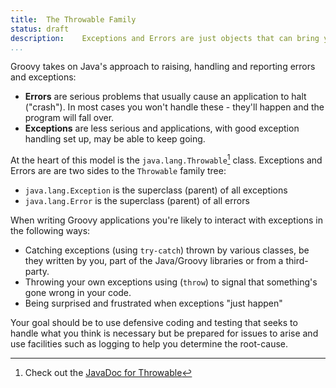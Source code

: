 ```yaml
---
title:	The Throwable Family
status:	draft
description:	Exceptions and Errors are just objects that can bring your program to a rapid halt.
...
```


Groovy takes on Java's approach to raising, handling and reporting errors and exceptions:

- **Errors** are serious problems that usually cause an application to halt ("crash"). In most cases you won't handle these - they'll happen and the program will fall over.
- **Exceptions** are less serious and applications, with good exception handling set up, may be able to keep going. 

At the heart of this model is the `java.lang.Throwable`[^throw] class. Exceptions and Errors are are two sides to the `Throwable` family tree:

- `java.lang.Exception` is the superclass (parent) of all exceptions
- `java.lang.Error` is the superclass (parent) of all errors

When writing Groovy applications you're likely to interact with exceptions in the following ways:

- Catching exceptions (using `try-catch`) thrown by various classes, be they written by you, part of the Java/Groovy libraries or from a third-party. 
- Throwing your own exceptions using (`throw`) to signal that something's gone wrong in your code.
- Being surprised and frustrated when exceptions "just happen"

Your goal should be to use defensive coding and testing that seeks to handle what you think is necessary but be prepared for issues to arise and use facilities such as logging to help you determine the root-cause.





[^throw]: Check out the [JavaDoc for Throwable](http://docs.oracle.com/javase/8/docs/api/index.html)



